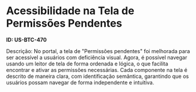# Acessibilidade na Tela de Permissões Pendentes

**ID: US-BTC-470**

Descrição: No portal, a tela de "Permissões pendentes" foi melhorada para ser acessível a usuários com deficiência visual. Agora, é possível navegar usando um leitor de tela de forma ordenada e lógica, o que facilita encontrar e ativar as permissões necessárias. Cada componente na tela é descrito de maneira clara, com identificação semântica, garantindo que os usuários possam navegar de forma independente e intuitiva.